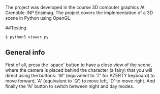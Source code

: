 The project was developed in the course 3D computer graphics At Grenoble-INP Ensimag. The project covers the implementation of a 3D scene in Python using OpenGL.

##Testing 

```
$ python3 viewer.py
```
## General info
First of all, press the 'space' button to have a close view of the scene, where the camera is placed behind the character (a fairy) that you will direct using the buttons: 'W' (equivalent to 'Z' for AZERTY keyboard) to move forward, 'A' (equivalent to 'Q') to move left, 'D' to move right.
And finally the 'N' button to switch between night and day modes.

